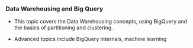 
### Data Warehousing and Big Query

* This topic covers the Data Warehousing concepts, using BigQuery and the basics of partitioning and clustering.

* Advanced topics include BigQuery internals, machine learning
